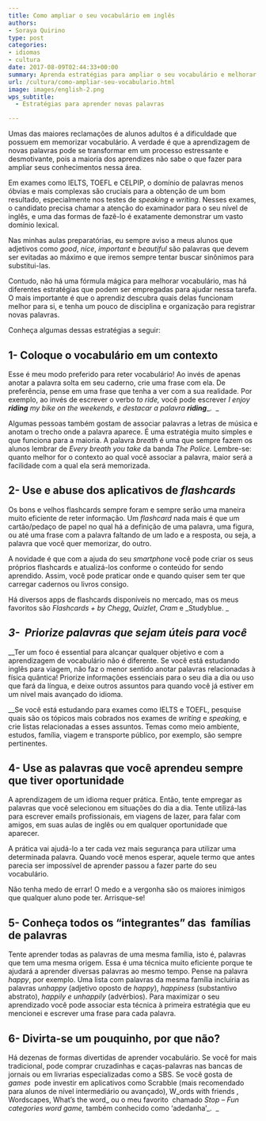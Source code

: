 ```yaml
---
title: Como ampliar o seu vocabulário em inglês
authors:
- Soraya Quirino
type: post
categories:
- idiomas
- cultura
date: 2017-08-09T02:44:33+00:00
summary: Aprenda estratégias para ampliar o seu vocabulário e melhorar o seu inglês de forma simples e prática.
url: /cultura/como-ampliar-seu-vocabulario.html
image: images/english-2.png
wps_subtitle:
  - Estratégias para aprender novas palavras

---
```

Umas das maiores reclamações de alunos adultos é a dificuldade que possuem em memorizar vocabulário. A verdade é que a aprendizagem de novas palavras pode se transformar em um processo estressante e desmotivante, pois a maioria dos aprendizes não sabe o que fazer para ampliar seus conhecimentos nessa área.

Em exames como IELTS, TOEFL e CELPIP, o domínio de palavras menos óbvias e mais complexas são cruciais para a obtenção de um bom resultado, especialmente nos testes de _speaking_ e _writing_. Nesses exames, o candidato precisa chamar a atenção do examinador para o seu nível de inglês, e uma das formas de fazê-lo é exatamente demonstrar um vasto domínio lexical.

Nas minhas aulas preparatórias, eu sempre aviso a meus alunos que adjetivos como _good_, _nice_, _important_ e _beautiful_ são palavras que devem ser evitadas ao máximo e que iremos sempre tentar buscar sinônimos para substitui-las.

Contudo, não há uma fórmula mágica para melhorar vocabulário, mas há diferentes estratégias que podem ser empregadas para ajudar nessa tarefa. O mais importante é que o aprendiz descubra quais delas funcionam melhor para si, e tenha um pouco de disciplina e organização para registrar novas palavras.

Conheça algumas dessas estratégias a seguir:

## 1- Coloque o vocabulário em um contexto

Esse é meu modo preferido para reter vocabulário! Ao invés de apenas anotar a palavra solta em seu caderno, crie uma frase com ela. De preferência, pense em uma frase que tenha a ver com a sua realidade. Por exemplo, ao invés de escrever o verbo _to ride,_ você pode escrever _I enjoy_ **_riding_** _my bike on the weekends, e destacar a palavra_ **_riding_**_.  _

Algumas pessoas também gostam de associar palavras a letras de música e anotam o trecho onde a palavra aparece. É uma estratégia muito simples e que funciona para a maioria. A palavra _breath_ é uma que sempre fazem os alunos lembrar de _Every breath you take_ da banda _The Police._ Lembre-se: quanto melhor for o contexto ao qual você associar a palavra, maior será a facilidade com a qual ela será memorizada.

## 2- Use e abuse dos aplicativos de _flashcards_

Os bons e velhos flashcards sempre foram e sempre serão uma maneira muito eficiente de reter informação. Um _flashcard_ nada mais é que um cartão/pedaço de papel no qual há a definição de uma palavra, uma figura, ou até uma frase com a palavra faltando de um lado e a resposta, ou seja, a palavra que você quer memorizar, do outro.

A novidade é que com a ajuda do seu _smartphone_ você pode criar os seus próprios flashcards e atualizá-los conforme o conteúdo for sendo aprendido. Assim, você pode praticar onde e quando quiser sem ter que carregar cadernos ou livros consigo.

Há diversos apps de flashcards disponíveis no mercado, mas os meus favoritos são _Flashcards + by Chegg_, _Quizlet_, _Cram_ e _Studyblue. _

## _3-  Priorize palavras que sejam úteis para você_

 __Ter um foco é essential para alcançar qualquer objetivo e com a aprendizagem de vocabulário não é diferente. Se você está estudando inglês para viagem, não faz o menor sentido anotar palavras relacionadas à física quântica! Priorize informações essenciais para o seu dia a dia ou uso que fará da língua, e deixe outros assuntos para quando você já estiver em um nível mais avançado do idioma.

 __Se você está estudando para exames como IELTS e TOEFL, pesquise quais são os tópicos mais cobrados nos exames de _writing_ e _speaking,_ e crie listas relacionadas a esses assuntos. Temas como meio ambiente, estudos, família, viagem e transporte público, por exemplo, são sempre pertinentes.

## 4- Use as palavras que você aprendeu sempre que tiver oportunidade

A aprendizagem de um idioma requer prática. Então, tente empregar as palavras que você selecionou em situações do dia a dia. Tente utilizá-las para escrever emails profissionais, em viagens de lazer, para falar com amigos, em suas aulas de inglês ou em qualquer oportunidade que aparecer.

A prática vai ajudá-lo a ter cada vez mais segurança para utilizar uma determinada palavra. Quando você menos esperar, aquele termo que antes parecia ser impossível de aprender passou a fazer parte do seu vocabulário.

Não tenha medo de errar! O medo e a vergonha são os maiores inimigos que qualquer aluno pode ter. Arrisque-se!

## 5- Conheça todos os &#8220;integrantes&#8221; das  famílias de palavras

Tente aprender todas as palavras de uma mesma família, isto é, palavras que tem uma mesma origem. Essa é uma técnica muito eficiente porque te ajudará a aprender diversas palavras ao mesmo tempo. Pense na palavra _happy_, por exemplo. Uma lista com palavras da mesma família incluiria as palavras _unhappy_ (adjetivo oposto de _happy_), _happiness_ (substantivo abstrato), _happily e unhappily_ (advérbios). Para maximizar o seu aprendizado você pode associar esta técnica à primeira estratégia que eu mencionei e escrever uma frase para cada palavra.

## 6- Divirta-se um pouquinho, por que não?

Há dezenas de formas divertidas de aprender vocabulário. Se você for mais tradicional, pode comprar cruzadinhas e caças-palavras nas bancas de jornais ou em livrarias especializadas como a SBS. Se você gosta de _games_  pode investir em aplicativos como Scrabble (mais recomendado para alunos de nível intermediário ou avançado), W_ords with friends , Wordscapes, What’s the word_ ou o meu favorito  chamado _Stop &#8211; Fun categories word game,_ também conhecido como ‘adedanha&#8217;_.  _